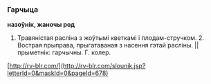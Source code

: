 ### Гарчыца
**назоўнік, жаночы род**

1. Травяністая расліна з жоўтымі кветкамі і плодам-стручком. 2. Вострая прыправа, прыгатаваная з насення гэтай расліны. || прыметнік: гарчычны. Г. колер.

<a rel="author">[http://rv-blr.com/](http://rv-blr.com/slounik.jsp?letterId=0&maskId=0&pageId=678)</a>
